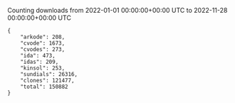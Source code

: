 
Counting downloads from 2022-01-01 00:00:00+00:00 UTC to 2022-11-28 00:00:00+00:00 UTC

```
{
    "arkode": 208,
    "cvode": 1673,
    "cvodes": 273,
    "ida": 473,
    "idas": 209,
    "kinsol": 253,
    "sundials": 26316,
    "clones": 121477,
    "total": 150882
}
```
